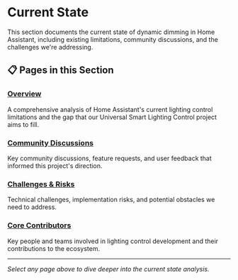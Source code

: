 # Current State

This section documents the current state of dynamic dimming in Home Assistant, including existing limitations, community discussions, and the challenges we're addressing.

## 📋 Pages in this Section

### [Overview](current_state.md)
A comprehensive analysis of Home Assistant's current lighting control limitations and the gap that our Universal Smart Lighting Control project aims to fill.

### [Community Discussions](community_discussions.md) 
Key community discussions, feature requests, and user feedback that informed this project's direction.

### [Challenges & Risks](challenges.md)
Technical challenges, implementation risks, and potential obstacles we need to address.

### [Core Contributors](core_contribs.md)
Key people and teams involved in lighting control development and their contributions to the ecosystem.

---

*Select any page above to dive deeper into the current state analysis.*
